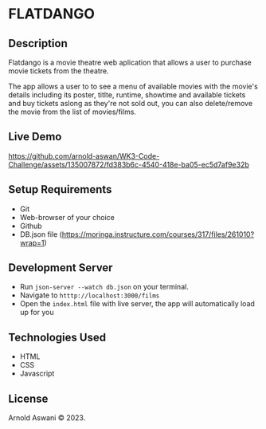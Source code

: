 # FLATDANGO

## Description

Flatdango is a movie theatre web aplication that allows a user to purchase movie tickets from the theatre.

The app allows a user to to see a menu of available movies with the movie's details including its poster, titlte, runtime, showtime and available tickets and buy tickets aslong as they're not sold out, you can also delete/remove the movie from the list of movies/films.

## Live Demo

https://github.com/arnold-aswan/WK3-Code-Challenge/assets/135007872/fd383b6c-4540-418e-ba05-ec5d7af9e32b


## Setup Requirements

- Git
- Web-browser of your choice
- Github
- DB.json file (https://moringa.instructure.com/courses/317/files/261010?wrap=1)


## Development Server

- Run `json-server --watch db.json` on your terminal.
- Navigate to `htttp://localhost:3000/films` 
- Open the `index.html` file with live server, the app will automatically load up for you


## Technologies Used

 - HTML
 - CSS
 - Javascript

## License 

Arnold Aswani &#169; 2023. 